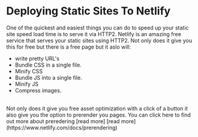 # Deploying Static Sites To Netlify
One of the quickest and easiest things you can do to speed up your static site speed load time is to serve it via HTTP2. Netlify is an amazing free service that serves your static sites using HTTP2. Not only does it give you this for free but there is a free page but it aslo will:
* write pretty URL's
* Bundle CSS in a single file.
* Minify CSS
* Bundle JS into a single file.
* Minify JS
* Compress images.
<br/>
 Not only does it give you free asset optimization with a click of a button it also give you the option to prerender you pages. You can  click here to find out more about preredering [read more]
 [read more](https://www.netlify.com/docs/prerendering)
 
 



